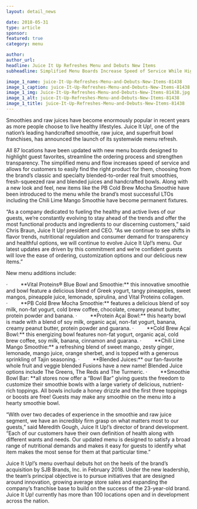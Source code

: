 ```yaml
---
layout: detail_news

date: 2018-05-31
type: article
sponsor:
featured: true
category: menu        

author:  
author_url: 
headline: Juice It Up Refreshes Menu and Debuts New Items
subheadline: Simplified Menu Boards Increase Speed of Service While Highlighting New and Most Popular Items

image_1_name: juice-It-Up-Refreshes-Menu-and-Debuts-New-Items-81438
image_1_caption: juice-It-Up-Refreshes-Menu-and-Debuts-New-Items-81438
image_1_img: Juice-It-Up-Refreshes-Menu-and-Debuts-New-Items-81438.jpg
image_1_alt: juice-It-Up-Refreshes-Menu-and-Debuts-New-Items-81438
image_1_title: juice-It-Up-Refreshes-Menu-and-Debuts-New-Items-81438
---
```

	
Smoothies and raw juices have become enormously popular in recent years as more people choose to live healthy lifestyles. Juice It Up!, one of the nation&rsquo;s leading handcrafted smoothie, raw juice, and superfruit bowl franchises, has announced the launch of its systemwide menu refresh. 

<!--more-->All 87 locations have been updated with new menu boards designed to highlight guest favorites, streamline the ordering process and strengthen transparency. The simplified menu and flow increases speed of service and allows for customers to easily find the right product for them, choosing from the brand&rsquo;s classic and specialty blended-to-order real fruit smoothies, fresh-squeezed raw and blended juices and handcrafted bowls. Along with a new look and feel, new items like the PB Cold Brew Mocha Smoothie have been introduced to the menu while the brand&rsquo;s most successful LTOs including the Chili Lime Mango Smoothie have become permanent fixtures.

&ldquo;As a company dedicated to fueling the healthy and active lives of our guests, we&rsquo;re constantly evolving to stay ahead of the trends and offer the most functional products and ingredients to our discerning customers,&rdquo; said Chris Braun, Juice It Up! president and CEO. &ldquo;As we continue to see shifts in flavor trends, nutritional regulation and consumer demand for transparency and healthful options, we will continue to evolve Juice It Up!&rsquo;s menu. Our latest updates are driven by this commitment and we&rsquo;re confident guests will love the ease of ordering, customization options and our delicious new items.&rdquo;

New menu additions include:

<!-- [if !supportLists]-->&middot;&nbsp;&nbsp;&nbsp;&nbsp;&nbsp;&nbsp;&nbsp;&nbsp; <!--[endif]-->**Vital Proteins&reg; Blue Bowl and Smoothie:**&nbsp;this innovative smoothie and bowl feature a delicious blend of Greek yogurt, tangy pineapples, sweet mangos, pineapple juice, lemonade, spirulina, and Vital Proteins collagen.

<!-- [if !supportLists]-->&middot;&nbsp;&nbsp;&nbsp;&nbsp;&nbsp;&nbsp;&nbsp;&nbsp; <!--[endif]-->**PB Cold Brew Mocha Smoothie:**&nbsp;features a delicious blend of soy milk, non-fat yogurt, cold brew coffee, chocolate, creamy peanut butter, protein powder and banana.

<!-- [if !supportLists]-->&middot;&nbsp;&nbsp;&nbsp;&nbsp;&nbsp;&nbsp;&nbsp;&nbsp; <!--[endif]-->**Protein A&ccedil;a&iacute; Bowl:**&nbsp;this hearty bowl is made with a blend of soy milk, organic a&ccedil;a&iacute;, non-fat yogurt, banana, creamy peanut butter, protein powder and guarana.

<!-- [if !supportLists]-->&middot;&nbsp;&nbsp;&nbsp;&nbsp;&nbsp;&nbsp;&nbsp;&nbsp; <!--[endif]-->**Cold Brew A&ccedil;a&iacute; Bowl:**&nbsp;this energizing bowl features non-fat yogurt, organic a&ccedil;a&iacute;, cold brew coffee, soy milk, banana, cinnamon and guarana.

<!-- [if !supportLists]-->&middot;&nbsp;&nbsp;&nbsp;&nbsp;&nbsp;&nbsp;&nbsp;&nbsp; <!--[endif]-->**Chili Lime Mango Smoothie:**&nbsp;a refreshing blend of sweet mango, zesty ginger, lemonade, mango juice, orange sherbet, and is topped with a generous sprinkling of Tajin seasoning.

<!-- [if !supportLists]-->&middot;&nbsp;&nbsp;&nbsp;&nbsp;&nbsp;&nbsp;&nbsp;&nbsp; <!--[endif]-->**Blended Juices:**&nbsp;our fan-favorite whole fruit and veggie blended Fusions have a new name! Blended Juice options include The Greens, The Reds and The Turmeric.

<!-- [if !supportLists]-->&middot;&nbsp;&nbsp;&nbsp;&nbsp;&nbsp;&nbsp;&nbsp;&nbsp; <!--[endif]-->**Smoothie Bowl Bar:&nbsp;**all stores now offer a &ldquo;Bowl Bar&rdquo; giving guests the freedom to customize their smoothie bowls with a large variety of delicious, nutrient-rich toppings. All bowls include a honey drizzle and the first three toppings or boosts are free! Guests may make any smoothie on the menu into a hearty smoothie bowl.

&ldquo;With over two decades of experience in the smoothie and raw juice segment, we have an incredibly firm grasp on what matters most to our guests,&rdquo; said Meredith Gough, Juice It Up!&rsquo;s director of brand development. &ldquo;Each of our customers have their own definition of health along with different wants and needs. Our updated menu is designed to satisfy a broad range of nutritional demands and makes it easy for guests to identify what item makes the most sense for them at that particular time.&rdquo;

Juice It Up!&rsquo;s menu overhaul debuts hot on the heels of the brand&rsquo;s acquisition by SJB Brands, Inc. in February 2018. Under the new leadership, the team&rsquo;s principal objective is to pursue initiatives that are designed around innovation, growing average store sales and expanding the company&rsquo;s franchise base to build on the success of the 23-year-old brand. Juice It Up! currently has more than 100 locations open and in development across the nation.

&nbsp;